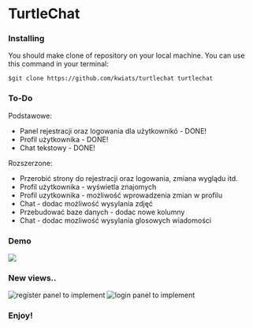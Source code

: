 # TurtleChat

### Installing

You should make clone of repository on your local machine. You can use this command in your terminal:

    $git clone https://github.com/kwiats/turtlechat turtlechat

### To-Do

Podstawowe:

- Panel rejestracji oraz logowania dla użytkownikó - DONE!
- Profil użytkownika - DONE!
- Chat tekstowy - DONE!

Rozszerzone:

- Przerobić strony do rejestracji oraz logowania, zmiana wyglądu itd.
- Profil użytkownika - wyświetla znajomych
- Profil uzytkownika - możliwość wprowadzenia zmian w profilu
- Chat - dodac możliwość wysylania zdjęć
- Przebudować baze danych - dodac nowe kolumny
- Chat - dodac mozliwość wysylania glosowych wiadomości

### Demo

![](https://media.giphy.com/media/Wk7BlQrV8xe107wU92/giphy.gif)

### New views..

![register panel to implement](https://github.com/kwiats/turtle-chat/blob/main/images/register-img.png?raw=true)
![login panel to implement](https://github.com/kwiats/turtle-chat/blob/main/images/login-img.png?raw=true)

### Enjoy!
